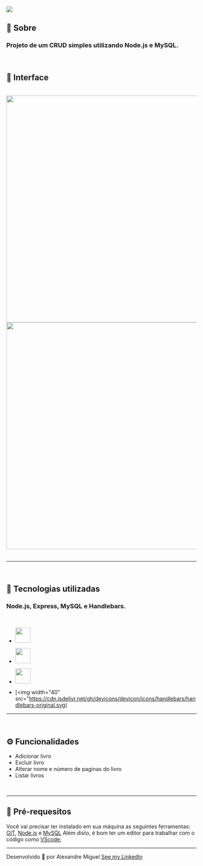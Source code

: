 <img src="https://cdn.discordapp.com/attachments/922557394419056671/946504525093695538/banner.png">

<br>

## **📑 Sobre**

### Projeto de um CRUD simples utilizando Node.js e MySQL.

<br>

## **📱 Interface**

</br>

<div >
  <img width="600px" src="https://cdn.discordapp.com/attachments/922557394419056671/946500860878389299/cadastrar-livros.png">
  
  <br>

  <img width="600px" src="https://cdn.discordapp.com/attachments/922557394419056671/946500861172002896/lista-livros.png">

</div>
  
<br>

---

<br>

## **🚀 Tecnologias utilizadas**

### **Node.js, Express, MySQL e Handlebars.**

<br>

- [<img width="40" src="https://cdn.jsdelivr.net/gh/devicons/devicon/icons/nodejs/nodejs-original.svg" />](https://nodejs.org/)

- [<img width="40" src="https://cdn.jsdelivr.net/gh/devicons/devicon/icons/express/express-original.svg" />](https://expressjs.com/pt-br/)

- [<img width="40" src="https://cdn.jsdelivr.net/gh/devicons/devicon/icons/mysql/mysql-original.svg" />](https://www.mysql.com/)

- [<img width="40" src="https://cdn.jsdelivr.net/gh/devicons/devicon/icons/handlebars/handlebars-original.svg)

---


<br>

## **⚙️ Funcionalidades**

- Adicionar livro
- Excluir livro
- Alterar nome e número de paginas do livro
- Listar livros

<br>

---

## 🔧 Pré-requesitos

Você vai precisar ter instalado em sua máquina as seguintes ferramentas:
[GIT](https://git-scm.com/), [Node.js](https://nodejs.org/en/) e [MySQL](https://www.mysql.com/)
Além disto, é bom ter um editor para trabalhar com o código como [VScode](https://code.visualstudio.com/);

---

Desenvolvido 💜 por Alexandre Miguel [See my LinkedIn](https://www.linkedin.com/in/alexandre-miguel-6969b6209/)
